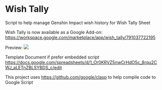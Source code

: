 # Wish Tally

Script to help manage Genshin Impact wish history for Wish Tally Sheet

Wish Tally is now available as a Google Add-on:
https://workspace.google.com/marketplace/app/wish_tally/791037722195

Preview:
<img src="https://raw.github.com/Yippy/wish-tally-sheet/master/images/wish-tally-overview.png?sanitize=true">


Template Document if prefer embedded script
https://docs.google.com/spreadsheets/d/1_Or0KRVZ5nwCrHdO5c_8rqu2CWJ_aLETnZBLSYBDS_c/edit

This project uses https://github.com/google/clasp to help compile code to Google Script